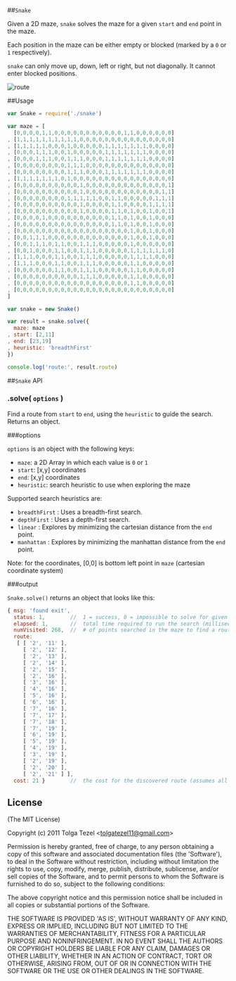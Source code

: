 
##`Snake`

Given a 2D maze, `snake` solves the maze for a given `start` and `end` point in the maze.

Each position in the maze can be either empty or blocked (marked by a `0` or `1` respectively).

`snake` can only move up, down, left or right, but not diagonally. It cannot enter
blocked positions.

![route](http://dl.dropbox.com/u/32773572/snake-output.png)

##Usage

```javascript
var Snake = require('./snake')

var maze = [
  [0,0,0,0,1,1,0,0,0,0,0,0.0,0,0,0,0,1,1,0,0,0,0,0,0]
, [1,1,1,1,1,1,1,1,1,1,0,0,0,0,0,0,0,0,0,0,0,0,0,0,0]
, [1,1,1,1,1,0,0,0,1,0,0,0,0,0,1,1,1,1,1,1,1,0,0,0,0]
, [0,0,0,1,1,1,0,0,1,0,0,0,0,0,1,1,1,1,1,1,1,0,0,0,0]
, [0,0,0,1,1,1,0,0,1,1,1,0,0,0,1,1,1,1,1,1,1,0,0,0,0]
, [0,0,0,0,0,0,0,0,1,1,1,0,0,0,0,0,0,0,0,0,0,0,0,0,0]
, [0,0,0,0,0,0,0,0,1,1,1,0,0,0,1,1,1,1,1,1,1,0,0,0,0]
, [1,1,1,1,1,1,1,0,1,0,0,0,0,0,0,0,0,0,0,0,0,0,0,0,0]
, [0,0,0,0,0,0,0,0,0,0,1,0,0,0,0,0,0,0,0,0,0,0,0,0,1]
, [0,0,0,0,0,0,0,0,0,0,1,0,0,0,0,0,0,0,0,0,0,0,0,1,1]
, [0,0,0,0,0,0,0,0,1,1,1,1,1,0,0,1,1,0,0,0,0,0,1,1,1]
, [0,0,0,0,0,0,0,0,0,0,1,0,0,0,0,1,1,0,0,0,0,1,1,1,1]
, [0,0,0,0,0,0,0,0,0,0,1,0,0,0,0,1,1,0,1,0,0,1,0,0,1]
, [0,0,0,0,1,0,0,0,0,0,0,0,0,0,0,1,1,0,1,0,0,1,0,0,0]
, [0,0,0,0,0,0,0,0,0,0,0,0,0,0,0,1,1,0,1,0,0,1,0,0,0]
, [0,0,0,0,0,0,0,0,0,0,0,0,0,0,0,0,0,0,1,0,0,1,0,0,0]
, [0,0,1,1,1,0,0,0,0,0,0,0,0,0,0,0,0,0,1,0,0,1,0,0,0]
, [0,0,1,1,1,0,1,1,0,0,1,1,1,0,0,0,0,0,1,0,0,0,0,0,0]
, [0,0,1,0,0,0,1,1,0,0,1,1,1,0,0,0,0,0,1,1,1,1,1,1,0]
, [1,1,1,0,0,0,1,1,0,0,1,1,1,0,0,0,0,0,1,1,1,1,0,0,0]
, [1,1,1,0,0,0,1,1,0,0,1,1,1,0,0,0,0,0,1,1,0,0,0,0,0]
, [0,0,0,0,0,0,1,1,0,0,1,1,1,0,0,0,0,0,1,1,0,0,0,0,0]
, [0,0,0,0,0,0,0,0,0,0,1,1,1,0,0,0,0,0,1,1,0,0,0,0,0]
, [0,0,0,0,0,0,0,0,0,0,0,0,0,0,0,0,0,0,1,1,0,0,0,0,0]
, [0,0,0,0,0,0,0,0,0,0,0,0,0,0,0,0,0,0,0,0,0,0,0,0,0]
]

var snake = new Snake()

var result = snake.solve({
  maze: maze
, start: [2,11]
, end: [23,19]
, heuristic: 'breadthFirst'
})

console.log('route:', result.route)
```

##`Snake` API

### .solve( `options` )

Find a route from `start` to `end`, using the `heuristic` to guide the search. Returns an object.

###options

`options` is an object with the following keys:

* `maze`:     a 2D Array in which each value is `0` or `1`
* `start`:    [x,y] coordinates
* `end`:      [x,y] coordinates
* `heuristic`: search heuristic to use when exploring the maze

Supported search heuristics are:
  * `breadthFirst` : Uses a breadth-first search.
  * `depthFirst` : Uses a depth-first search.
  * `linear` : Explores by minimizing the cartesian distance from the `end` point.
  * `manhattan` : Explores by minimizing the manhattan distance from the `end` point.

Note: for the coordinates, [0,0] is bottom left point in `maze` (cartesian coordinate system)

###output

`Snake.solve()` returns an object that looks like this:

```javascript
{ msg: 'found exit',
  status: 1,        //  1 = success, 0 = impossible to solve for given start & end points
  elapsed: 1,       //  total time required to run the search (milliseconds)
  numVisited: 268,  //  # of points searched in the maze to find a route
  route:          
   [ [ '2', '11' ],
     [ '2', '12' ],
     [ '2', '13' ],
     [ '2', '14' ],
     [ '2', '15' ],
     [ '2', '16' ],
     [ '3', '16' ],
     [ '4', '16' ],
     [ '5', '16' ],
     [ '6', '16' ],
     [ '7', '16' ],
     [ '7', '17' ],
     [ '7', '18' ],
     [ '7', '19' ],
     [ '6', '19' ],
     [ '5', '19' ],
     [ '4', '19' ],
     [ '3', '19' ],
     [ '2', '19' ],
     [ '2', '20' ],
     [ '2', '21' ] ],
  cost: 21 }        //  the cost for the discovered route (assumes all movements have cost = `1`)
```


## License 

(The MIT License)

Copyright (c) 2011 Tolga Tezel &lt;tolgatezel11@gmail.com&gt;

Permission is hereby granted, free of charge, to any person obtaining
a copy of this software and associated documentation files (the
'Software'), to deal in the Software without restriction, including
without limitation the rights to use, copy, modify, merge, publish,
distribute, sublicense, and/or sell copies of the Software, and to
permit persons to whom the Software is furnished to do so, subject to
the following conditions:

The above copyright notice and this permission notice shall be
included in all copies or substantial portions of the Software.

THE SOFTWARE IS PROVIDED 'AS IS', WITHOUT WARRANTY OF ANY KIND,
EXPRESS OR IMPLIED, INCLUDING BUT NOT LIMITED TO THE WARRANTIES OF
MERCHANTABILITY, FITNESS FOR A PARTICULAR PURPOSE AND NONINFRINGEMENT.
IN NO EVENT SHALL THE AUTHORS OR COPYRIGHT HOLDERS BE LIABLE FOR ANY
CLAIM, DAMAGES OR OTHER LIABILITY, WHETHER IN AN ACTION OF CONTRACT,
TORT OR OTHERWISE, ARISING FROM, OUT OF OR IN CONNECTION WITH THE
SOFTWARE OR THE USE OR OTHER DEALINGS IN THE SOFTWARE.
